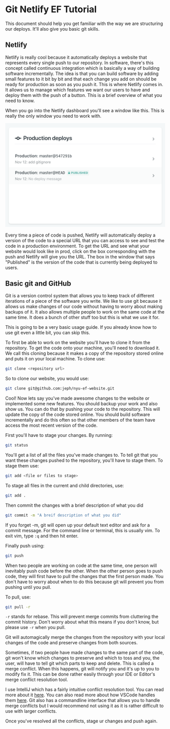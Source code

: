 # Git Netlify EF Tutorial

This document should help you get familiar with the way we are structuring our deploys. It'll also
give you basic git skills.

## Netlify

Netlify is really cool because it automatically deploys a website that represents every single push to
our repository. In software, there's this concept called continuous integration which is basically
a way of building software incrementally. The idea is that you can build software by adding small features
to it bit by bit and that each change you add on should be ready for production as soon as you push it.
This is where Netlify comes in. It allows us to manage which features we want our users to have and
deploy them with the push of a button. This is a brief overview of what you need to know.

When you go into the Netlify dashboard you'll see a window like this. This is really the only window
you need to work with.

![Netlify](img/netlify.png?raw=true "Netlify")

Every time a piece of code is pushed, Netlify will automatically deploy a version of the code
to a special URL that you can access to see and test the code in a production environment. To
get the URL and see what your website would look like in prod, click on the box corresponding with
the push and Netlify will give you the URL. 
The box in the window that says "Published" is the version of the code that is currently being
deployed to users. 

## Basic git and GitHub

Git is a version control system that allows you to keep track of different iterations of a piece of
the software you write. We like to use git because it allows us make changes of our code without
having to worry about making backups of it. It also allows multiple people to work on the same
code at the same time. It does a bunch of other stuff too but this is what we use it for.

This is going to be a very basic usage guide. If you already know how to use git even a little bit, 
you can skip this. 

To first be able to work on the website you'll have to clone it from the repository. To get the code
onto your machine, you'll need to download it. We call this cloning because it makes a copy of the
repository stored online and puts it on your local machine. To clone use:
```sh
git clone <repository url>
```

So to clone our website, you would use:
```sh
git clone git@github.com:jeph/nyu-ef-website.git
```

Cool! Now lets say you've made awesome changes to the website or implemented some new features.
You should backup your work and also show us. You can do that by pushing your code to the repository.
This will update the copy of the code stored online. You should build software incrementally and do this
often so that other members of the team have access the most recent version of the code.

First you'll have to stage your changes. By running:
```sh
git status
```

You'll get a list of all the files you've made changes to. To tell git that you want these changes
pushed to the repository, you'll have to stage them. To stage them use:
```sh
git add <file or files to stage>
```

To stage all files in the current and child directories, use:
```sh
git add .
```

Then commit the changes with a brief description of what you did 
```sh
git commit -m "A breif description of what you did"
```
If you forget -m, git will open up your default text editor and ask for a commit message. For the 
command line or terminal, this is usually vim. To exit vim, type ```:q``` and then hit enter.

Finally push using:
```sh
git push
```

When two people are working on code at the same time, one person will inevitably push code before the other.
When the other person goes to push code, they will first have to pull the changes that the first person made.
You don't have to worry about when to do this because git will prevent you from pushing until you pull.

To pull, use:
```sh
git pull -r
```

```-r``` stands for rebase. This will prevent merge commits from cluttering the commit history. Don't 
worry about what this means if you don't know, but please use ```-r``` when you pull.

Git will automagically merge the changes from the repository with your local changes of the code and
preserve changes from both sources. 

Sometimes, if two people have made changes to the same part of the code, git won't know which changes
to preserve and which to toss and you, the user, will have to tell git which parts to keep and delete.
This is called a merge conflict. When this happens, git will notify you and it's up to you to modify
fix it. This can be done rather easily through your IDE or Editor's merge conflict resolution tool.

I use IntelliJ which has a fairly intuitive conflict resolution tool. You can read more about it
[here](https://www.jetbrains.com/help/idea/resolving-conflicts.html). You can also read more about
how VSCode handles them [here](https://code.visualstudio.com/docs/editor/versioncontrol). Git also
has a commandline interface that allows you to handle merge conflicts but I would recommend not using
it as it is rather difficult to use with larger conflicts.

Once you've resolved all the conflicts, stage ur changes and push again.
